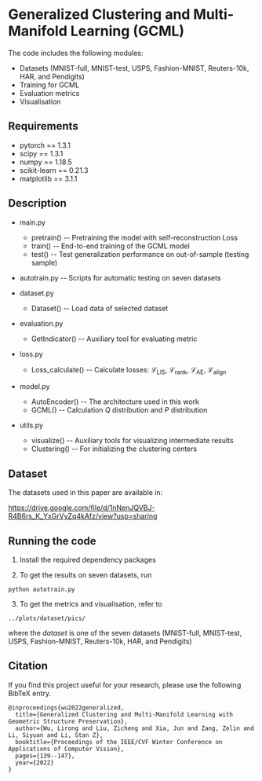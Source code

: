
# Generalized Clustering and Multi-Manifold Learning (GCML)




The code includes the following modules:
* Datasets (MNIST-full, MNIST-test, USPS, Fashion-MNIST, Reuters-10k, HAR, and Pendigits)
* Training for GCML
* Evaluation metrics 
* Visualisation



## Requirements

* pytorch == 1.3.1
* scipy == 1.3.1
* numpy == 1.18.5
* scikit-learn == 0.21.3
* matplotlib == 3.1.1



## Description

* main.py  
  * pretrain() -- Pretraining the model with self-reconstruction Loss
  * train() -- End-to-end training of the GCML model
  * test() -- Test generalization performance on out-of-sample (testing sample)
* autotrain.py -- Scripts for automatic testing on seven datasets
* dataset.py  
  * Dataset() -- Load data of selected dataset
* evaluation.py  
  * GetIndicator() -- Auxiliary tool for evaluating metric 
* loss.py  
  * Loss_calculate() -- Calculate losses: ℒ<sub>LIS</sub>, ℒ<sub>rank</sub>, ℒ<sub>AE</sub>, ℒ<sub>align</sub> 

* model.py  
  * AutoEncoder() -- The architecture used in this work
  * GCML() -- Calculation *Q* distribution and *P* distribution
* utils.py  
  * visualize() -- Auxiliary tools for visualizing intermediate results
  * Clustering() -- For initializing the clustering centers



## Dataset

The datasets used in this paper are available in:

https://drive.google.com/file/d/1nNenJQVBJ-R4B6rs_K_YxGrVyZq4kAfz/view?usp=sharing



## Running the code

1. Install the required dependency packages

2. To get the results on seven datasets, run

  ```
python autotrain.py
  ```

3. To get the metrics and visualisation, refer to

  ```
../plots/dataset/pics/
  ```
where the *dataset* is one of the seven datasets (MNIST-full, MNIST-test, USPS, Fashion-MNIST, Reuters-10k, HAR, and Pendigits)



## Citation

If you find this project useful for your research, please use the following BibTeX entry.

```
@inproceedings{wu2022generalized,
  title={Generalized Clustering and Multi-Manifold Learning with Geometric Structure Preservation},
  author={Wu, Lirong and Liu, Zicheng and Xia, Jun and Zang, Zelin and Li, Siyuan and Li, Stan Z},
  booktitle={Proceedings of the IEEE/CVF Winter Conference on Applications of Computer Vision},
  pages={139--147},
  year={2022}
}
```
